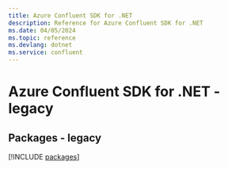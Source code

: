 ```yaml
---
title: Azure Confluent SDK for .NET
description: Reference for Azure Confluent SDK for .NET
ms.date: 04/05/2024
ms.topic: reference
ms.devlang: dotnet
ms.service: confluent
---
```

# Azure Confluent SDK for .NET - legacy
## Packages - legacy
[!INCLUDE [packages](confluent-index.md)]